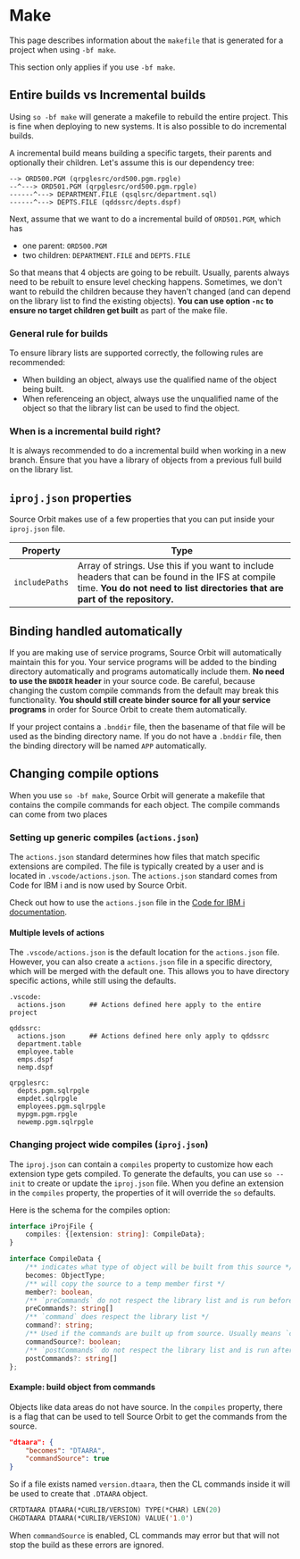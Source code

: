 # Make

This page describes information about the `makefile` that is generated for a project when using `-bf make`.

This section only applies if you use `-bf make`.

## Entire builds vs Incremental builds

Using `so -bf make` will generate a makefile to rebuild the entire project. This is fine when deploying to new systems. It is also possible to do incremental builds.

A incremental build means building a specific targets, their parents and optionally their children. Let's assume this is our dependency tree:

```
--> ORD500.PGM (qrpglesrc/ord500.pgm.rpgle)
--^---> ORD501.PGM (qrpglesrc/ord500.pgm.rpgle)
------^---> DEPARTMENT.FILE (qsqlsrc/department.sql)
------^---> DEPTS.FILE (qddssrc/depts.dspf)
```

Next, assume that we want to do a incremental build of `ORD501.PGM`, which has

* one parent: `ORD500.PGM`
* two children: `DEPARTMENT.FILE` and `DEPTS.FILE`

So that means that 4 objects are going to be rebuilt. Usually, parents always need to be rebuilt to ensure level checking happens. Sometimes, we don't want to rebuild the children because they haven't changed (and can depend on the library list to find the existing objects). **You can use option `-nc` to ensure no target children get built** as part of the make file.

### General rule for builds

To ensure library lists are supported correctly, the following rules are recommended:

* When building an object, always use the qualified name of the object being built.
* When referenceing an object, always use the unqualified name of the object so that the library list can be used to find the object.

### When is a incremental build right?

It is always recommended to do a incremental build when working in a new branch. Ensure that you have a library of objects from a previous full build on the library list.

## `iproj.json` properties

Source Orbit makes use of a few properties that you can put inside your `iproj.json` file.

| Property       | Type                                                                                                                             |
| -------------- | -------------------------------------------------------------------------------------------------------------------------------- |
| `includePaths` | Array of strings. Use this if you want to include headers that can be found in the IFS at compile time. **You do not need to list directories that are part of the repository.** |

## Binding handled automatically

If you are making use of service programs, Source Orbit will automatically maintain this for you. Your service programs will be added to the binding directory automatically and programs automatically include them. **No need to use the `BNDDIR` header** in your source code. Be careful, because changing the custom compile commands from the default may break this functionality. **You should still create binder source for all your service programs** in order for Source Orbit to create them automatically.

If your project contains a `.bnddir` file, then the basename of that file will be used as the binding directory name. If you do not have a `.bnddir` file, then the binding directory will be named `APP` automatically.

## Changing compile options

When you use `so -bf make`, Source Orbit will generate a makefile that contains the compile commands for each object. The compile commands can come from two places

### Setting up generic compiles (`actions.json`)

The `actions.json` standard determines how files that match specific extensions are compiled. The file is typically created by a user and is located in `.vscode/actions.json`. The `actions.json` standard comes from Code for IBM i and is now used by Source Orbit.

Check out how to use the `actions.json` file in the [Code for IBM i documentation](https://codefori.github.io/docs/developing/local/actions/).

#### Multiple levels of actions

The `.vscode/actions.json` is the default location for the `actions.json` file. However, you can also create a `actions.json` file in a specific directory, which will be merged with the default one. This allows you to have directory specific actions, while still using the defaults.

```
.vscode:
  actions.json      ## Actions defined here apply to the entire project

qddssrc:
  actions.json      ## Actions defined here only apply to qddssrc
  department.table
  employee.table
  emps.dspf
  nemp.dspf

qrpglesrc:
  depts.pgm.sqlrpgle
  empdet.sqlrpgle
  employees.pgm.sqlrpgle
  mypgm.pgm.rpgle
  newemp.pgm.sqlrpgle
```

### Changing project wide compiles (`iproj.json`)

The `iproj.json` can contain a `compiles` property to customize how each extension type gets compiled. To generate the defaults, you can use `so --init` to create or update the `iproj.json` file. When you define an extension in the `compiles` property, the properties of it will override the `so` defaults.

Here is the schema for the compiles option:

```ts
interface iProjFile {
	compiles: {[extension: string]: CompileData};
}

interface CompileData {
	/** indicates what type of object will be built from this source */
	becomes: ObjectType;
	/** will copy the source to a temp member first */
	member?: boolean,
	/** `preCommands` do not respect the library list and is run before 'command' */
	preCommands?: string[]
	/** `command` does respect the library list */
	command?: string;
	/** Used if the commands are built up from source. Usually means `command` and `commands` is blank */
	commandSource?: boolean;
	/** `postCommands` do not respect the library list and is run after 'command' */
	postCommands?: string[]
};
```

#### Example: build object from commands

Objects like data areas do not have source. In the `compiles` property, there is a flag that can be used to tell Source Orbit to get the commands from the source.

```json
"dtaara": {
	"becomes": "DTAARA",
	"commandSource": true
}
```

So if a file exists named `version.dtaara`, then the CL commands inside it will be used to create that `.DTAARA` object.

```cl
CRTDTAARA DTAARA(*CURLIB/VERSION) TYPE(*CHAR) LEN(20)
CHGDTAARA DTAARA(*CURLIB/VERSION) VALUE('1.0')
```

When `commandSource` is enabled, CL commands may error but that will not stop the build as these errors are ignored.
